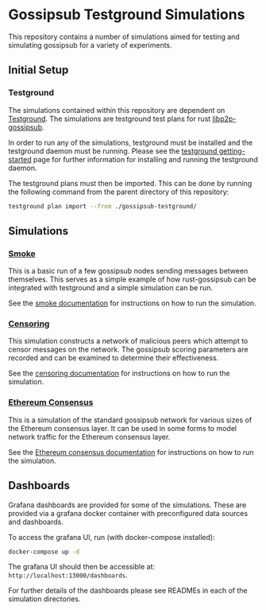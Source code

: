 # Gossipsub Testground Simulations


This repository contains a number of simulations aimed for testing and
simulating gossipsub for a variety of experiments.


## Initial Setup

### Testground

The simulations contained within this repository are dependent on [Testground](https://github.com/testground/testground). The simulations are testground test plans for rust [libp2p-gossipsub](https://github.com/libp2p/rust-libp2p/tree/master/protocols/gossipsub).

In order to run any of the simulations, testground must be installed and the
testground daemon must be running. Please see the [testground getting-started](https://docs.testground.ai/getting-started) page for further information for installing and running the testground daemon.


The testground plans must then be imported. This can be done by running the
following command from the parent directory of this repository:
```sh
testground plan import --from ./gossipsub-testground/
```

## Simulations

### [Smoke](./smoke/README.md)

This is a basic run of a few gossipsub nodes sending messages between
themselves. This serves as a simple example of how rust-gossipsub can be
integrated with testground and a simple simulation can be run.

See the [smoke documentation](./smoke/README.md) for instructions on how to run
the simulation.

### [Censoring](./censoring/README.md)

This simulation constructs a network of malicious peers which attempt to censor
messages on the network. The gossipsub scoring parameters are recorded and can
be examined to determine their effectiveness.

See the [censoring documentation](./censoring/README.md) for instructions on how to run
the simulation.

### [Ethereum Consensus](./eth_consensus/README.md)

This is a simulation of the standard gossipsub network for various sizes of the
Ethereum consensus layer. It can be used in some forms to model network traffic
for the Ethereum consensus layer.

See the [Ethereum consensus documentation](./eth_consensus/README.md) for instructions on how to run
the simulation.

## Dashboards

Grafana dashboards are provided for some of the simulations. These are provided
via a grafana docker container with preconfigured data sources and dashboards. 

To access the grafana UI, run (with docker-compose installed):
```sh
docker-compose up -d
```

The grafana UI should then be accessible at: `http://localhost:13000/dashboards`.

For further details of the dashboards please see READMEs in each of the
simulation directories.
